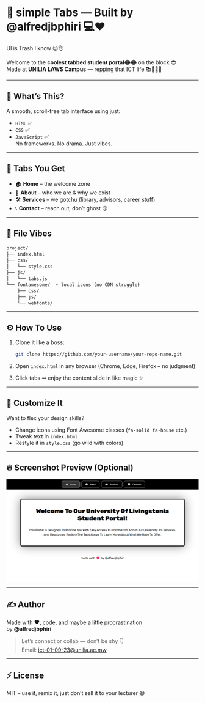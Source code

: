 
# 🚀 simple Tabs — Built by @alfredjbphiri 💻❤️

UI is Trash I know 😒👌

Welcome to the **coolest tabbed student portal😂😂** on the block 😎  
Made at **UNILIA LAWS Campus** — repping that ICT life 📚👨🏽‍💻

---

## 📌 What’s This?

A smooth, scroll-free tab interface using just:
- `HTML` ✅
- `CSS` ✅
- `JavaScript` ✅  
No frameworks. No drama. Just vibes.

---

## 🧠 Tabs You Get

- 🏠 **Home** – the welcome zone  
- 📖 **About** – who we are & why we exist  
- 🛠️ **Services** – we gotchu (library, advisors, career stuff)  
- 📞 **Contact** – reach out, don’t ghost 🙃

---

## 🧱 File Vibes

```
project/
├── index.html
├── css/
│   └── style.css
├── js/
│   └── tabs.js
└── fontawesome/  ← local icons (no CDN struggle)
    ├── css/
    ├── js/
    └── webfonts/
```

---

## ⚙️ How To Use

1. Clone it like a boss:
   ```bash
   git clone https://github.com/your-username/your-repo-name.git
   ```
2. Open `index.html` in any browser (Chrome, Edge, Firefox – no judgment)

3. Click tabs ➡ enjoy the content slide in like magic ✨

---

## 🎨 Customize It

Want to flex your design skills?

- Change icons using Font Awesome classes (`fa-solid fa-house` etc.)
- Tweak text in `index.html`
- Restyle it in `style.css` (go wild with colors)

---

## 🔥 Screenshot Preview (Optional)

![Homepage Screenshot](screenshot.png)

---

## ✍️ Author

Made with ❤️, code, and maybe a little procrastination  
by **@alfredjbphiri**

> Let’s connect or collab — don’t be shy 👇  
> Email: [ict-01-09-23@unilia.ac.mw](mailto:ict-01-09-23@unilia.ac.mw)

---

## ⚡ License

MIT – use it, remix it, just don’t sell it to your lecturer 😅
